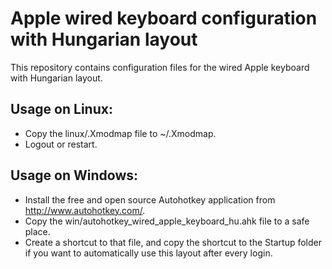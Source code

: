 Apple wired keyboard configuration with Hungarian layout
========================================================

This repository contains configuration files for the wired Apple keyboard with Hungarian layout.

Usage on Linux:
---------------
- Copy the linux/.Xmodmap file to ~/.Xmodmap.
- Logout or restart.


Usage on Windows:
-----------------
- Install the free and open source Autohotkey application from http://www.autohotkey.com/.
- Copy the win/autohotkey_wired_apple_keyboard_hu.ahk file to a safe place. 
- Create a shortcut to that file, and copy the shortcut to the Startup folder if you want to automatically use this layout after every login.

